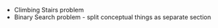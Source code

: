 

 - Climbing Stairs problem
 - Binary Search problem - split conceptual things as separate section
